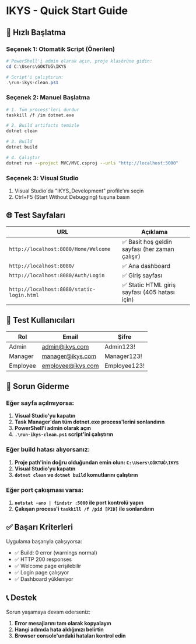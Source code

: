 # IKYS - Quick Start Guide

## 🚀 Hızlı Başlatma

### Seçenek 1: Otomatik Script (Önerilen)
```powershell
# PowerShell'i admin olarak açın, proje klasörüne gidin:
cd C:\Users\GÖKTUĞ\IKYS

# Script'i çalıştırın:
.\run-ikys-clean.ps1
```

### Seçenek 2: Manuel Başlatma
```bash
# 1. Tüm process'leri durdur
taskkill /f /im dotnet.exe

# 2. Build artifacts temizle
dotnet clean

# 3. Build
dotnet build

# 4. Çalıştır
dotnet run --project MVC/MVC.csproj --urls "http://localhost:5000"
```

### Seçenek 3: Visual Studio
1. Visual Studio'da "IKYS_Development" profile'ını seçin
2. Ctrl+F5 (Start Without Debugging) tuşuna basın

## 🌐 Test Sayfaları

| URL | Açıklama |
|-----|----------|
| `http://localhost:8080/Home/Welcome` | ✅ Basit hoş geldin sayfası (her zaman çalışır) |
| `http://localhost:8080/` | ✅ Ana dashboard |
| `http://localhost:8080/Auth/Login` | ✅ Giriş sayfası |
| `http://localhost:8080/static-login.html` | ✅ Static HTML giriş sayfası (405 hatası için) |

## 🔑 Test Kullanıcıları

| Rol | Email | Şifre |
|-----|-------|-------|
| Admin | admin@ikys.com | Admin123! |
| Manager | manager@ikys.com | Manager123! |
| Employee | employee@ikys.com | Employee123! |

## 🔧 Sorun Giderme

### Eğer sayfa açılmıyorsa:
1. **Visual Studio'yu kapatın**
2. **Task Manager'dan tüm dotnet.exe process'lerini sonlandırın**
3. **PowerShell'i admin olarak açın**
4. **`.\run-ikys-clean.ps1` script'ini çalıştırın**

### Eğer build hatası alıyorsanız:
1. **Proje path'inin doğru olduğundan emin olun: `C:\Users\GÖKTUĞ\IKYS`**
2. **Visual Studio'yu kapatın**
3. **`dotnet clean` ve `dotnet build` komutlarını çalıştırın**

### Eğer port çakışması varsa:
1. **`netstat -ano | findstr :5000` ile port kontrolü yapın**
2. **Çakışan process'i `taskkill /f /pid [PID]` ile sonlandırın**

## ✅ Başarı Kriterleri

Uygulama başarıyla çalışıyorsa:
- ✅ Build: 0 error (warnings normal)
- ✅ HTTP 200 responses
- ✅ Welcome page erişilebilir
- ✅ Login page çalışıyor
- ✅ Dashboard yükleniyor

## 📞 Destek

Sorun yaşamaya devam ederseniz:
1. **Error mesajlarını tam olarak kopyalayın**
2. **Hangi adımda hata aldığınızı belirtin**
3. **Browser console'undaki hataları kontrol edin**
